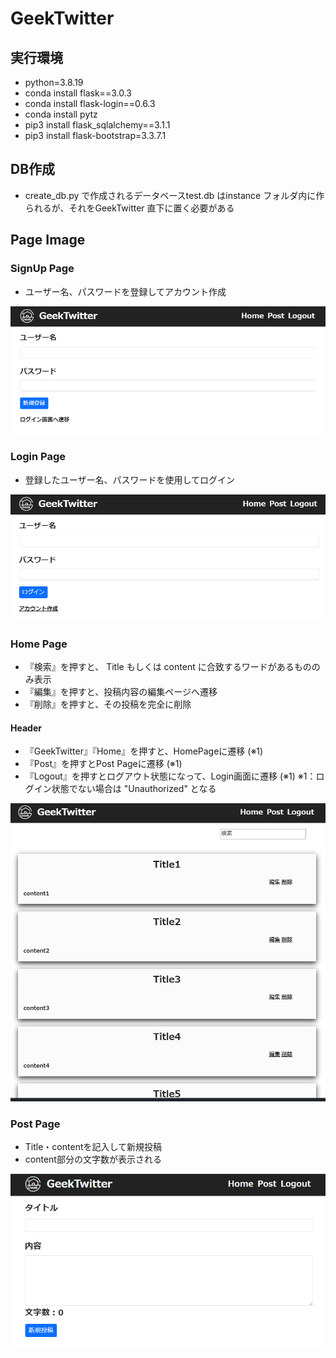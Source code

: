 # GeekTwitter
## 実行環境
- python=3.8.19
- conda install flask==3.0.3
- conda install flask-login==0.6.3
- conda install pytz
- pip3 install flask_sqlalchemy==3.1.1
- pip3 install flask-bootstrap=3.3.7.1

## DB作成
- create_db.py で作成されるデータベースtest.db はinstance フォルダ内に作られるが、それをGeekTwitter 直下に置く必要がある

## Page Image
### SignUp Page
- ユーザー名、パスワードを登録してアカウント作成

<img src="templates/images/SignUp.png">

### Login Page
- 登録したユーザー名、パスワードを使用してログイン

<img src="templates/images/Login.png">

### Home Page
- 『検索』を押すと、 Title もしくは content に合致するワードがあるもののみ表示
- 『編集』を押すと、投稿内容の編集ページへ遷移
- 『削除』を押すと、その投稿を完全に削除
#### Header
- 『GeekTwitter』『Home』を押すと、HomePageに遷移 (※1)
- 『Post』を押すとPost Pageに遷移 (※1)
- 『Logout』を押すとログアウト状態になって、Login画面に遷移 (※1)
※1：ログイン状態でない場合は "Unauthorized" となる

<img src="templates/images/HomePage.png">

### Post Page
- Title・contentを記入して新規投稿
- content部分の文字数が表示される

<img src="templates/images/Post.png">
